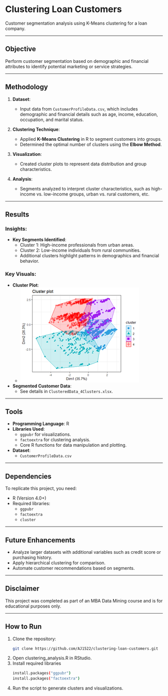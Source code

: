 # Clustering Loan Customers

Customer segmentation analysis using K-Means clustering for a loan company.

---

## Objective

Perform customer segmentation based on demographic and financial attributes to identify potential marketing or service strategies.

---

## Methodology

1. **Dataset**: 
   - Input data from `CustomerProfileData.csv`, which includes demographic and financial details such as age, income, education, occupation, and marital status.

2. **Clustering Technique**:
   - Applied **K-Means Clustering** in R to segment customers into groups.
   - Determined the optimal number of clusters using the **Elbow Method**.

3. **Visualization**:
   - Created cluster plots to represent data distribution and group characteristics.

4. **Analysis**:
   - Segments analyzed to interpret cluster characteristics, such as high-income vs. low-income groups, urban vs. rural customers, etc.

---

## Results

### Insights:
- **Key Segments Identified**:
  - Cluster 1: High-income professionals from urban areas.
  - Cluster 2: Low-income individuals from rural communities.
  - Additional clusters highlight patterns in demographics and financial behavior.

### Key Visuals:
- **Cluster Plot**:
  - ![Cluster Plot](Cluster_plot_4_clusters.png)
- **Segmented Customer Data**:
  - See details in `ClusteredData_4Clusters.xlsx`.

---

## Tools

- **Programming Language**: R
- **Libraries Used**:
  - `ggpubr` for visualizations.
  - `factoextra` for clustering analysis.
  - Core R functions for data manipulation and plotting.
- **Dataset**:
  - `CustomerProfileData.csv`

---

## Dependencies

To replicate this project, you need:
- R (Version 4.0+)
- Required libraries:
  - `ggpubr`
  - `factoextra`
  - `cluster`

---

## Future Enhancements

- Analyze larger datasets with additional variables such as credit score or purchasing history.
- Apply hierarchical clustering for comparison.
- Automate customer recommendations based on segments.

---

## Disclaimer

This project was completed as part of an MBA Data Mining course and is for educational purposes only.

---

## How to Run

1. Clone the repository:
   ```bash
   git clone https://github.com/AJ1522/clustering-loan-customers.git
2. Open clustering_analysis.R in RStudio.
3. Install required libraries
   ```bash
   install.packages("ggpubr")
   install.packages("factoextra")

4. Run the script to generate clusters and visualizations.

